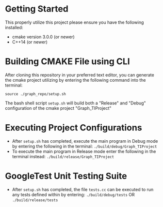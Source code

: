 # Getting Started
This properly utilize this project please ensure you have the following installed:
- cmake version 3.0.0 (or newer)
- C++14 (or newer)

# Building CMAKE File using CLI
After cloning this repository in your preferred text editor, you can generate the cmake project utilizing by entering the following command into the terminal:

`source ./graph_repo/setup.sh`

The bash shell script `setup.sh` will build both a "Release" and "Debug" configuration of the cmake project "Graph_TIProject"

# Executing Project Configurations
- After `setup.sh` has completed, execute the main program in Debug mode by entering the following in the terminal:
    `./build/debug/Graph_TIProject`
- To execute the main program in Release mode enter the following in the terminal instead:
    `./build/release/Graph_TIProject`

# GoogleTest Unit Testing Suite
- After `setup.sh` has completed, the file `tests.cc` can be executed to run any tests defined within by entering:
    `./build/debug/tests` OR `./build/release/tests`